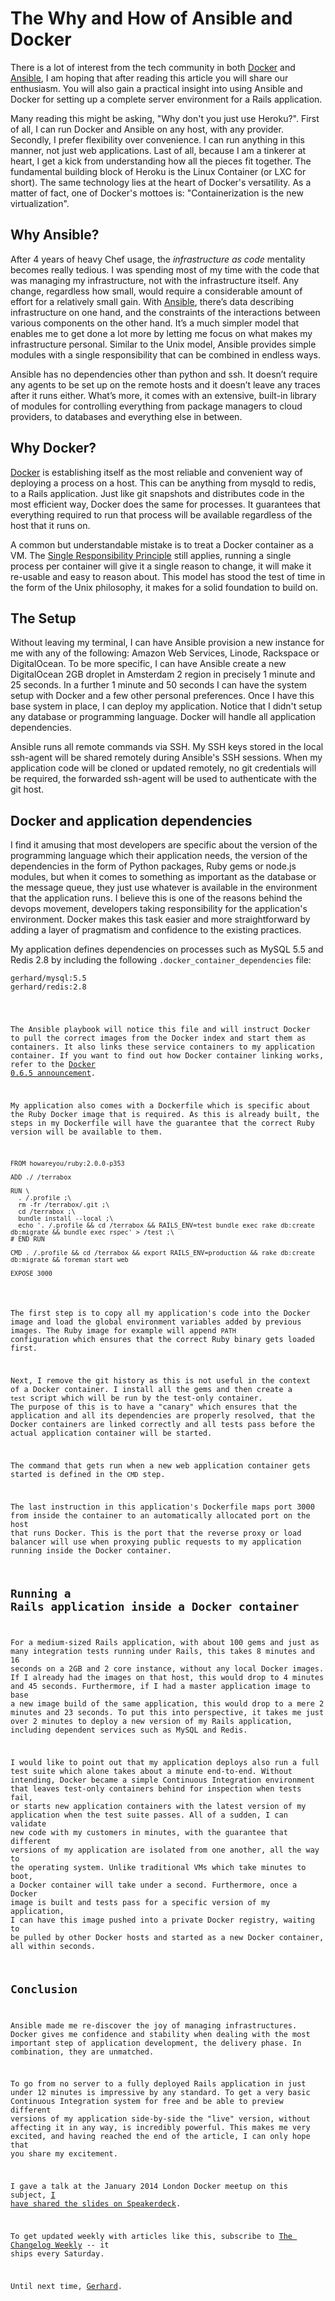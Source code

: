 # The Why and How of Ansible and Docker

There is a lot of interest from the tech community in both
[Docker](https://www.docker.io/) and
[Ansible](https://github.com/ansible/ansible), I am hoping that after
reading this article you will share our enthusiasm. You will also gain a
practical insight into using Ansible and Docker for setting up a
complete server environment for a Rails application.

Many reading this might be asking, "Why don't you just use Heroku?".
First of all, I can run Docker and Ansible on any host, with any
provider.  Secondly, I prefer flexibility over convenience. I can run
anything in this manner, not just web applications. Last of all, because
I am a tinkerer at heart, I get a kick from understanding how all the
pieces fit together. The fundamental building block of Heroku is the
Linux Container (or LXC for short). The same technology lies at the
heart of Docker's versatility. As a matter of fact, one of Docker's
mottoes is: "Containerization is the new virtualization".

## Why Ansible?

After 4 years of heavy Chef usage, the _infrastructure as code_
mentality becomes really tedious. I was spending most of my time with
the code that was managing my infrastructure, not with the
infrastructure itself. Any change, regardless how small, would require a
considerable amount of effort for a relatively small gain. With
[Ansible](http://ansible.com), there’s data describing infrastructure on
one hand, and the constraints of the interactions between various
components on the other hand. It’s a much simpler model that enables me
to get done a lot more by letting me focus on what makes my
infrastructure personal. Similar to the Unix model, Ansible provides
simple modules with a single responsibility that can be combined in
endless ways.

Ansible has no dependencies other than python and ssh. It doesn’t
require any agents to be set up on the remote hosts and it doesn’t leave
any traces after it runs either. What’s more, it comes with an
extensive, built-in library of modules for controlling everything from
package managers to cloud providers, to databases and everything else in
between.

## Why Docker?

[Docker](http://docker.io) is establishing itself as the most reliable
and convenient way of deploying a process on a host. This can be
anything from mysqld to redis, to a Rails application. Just like git
snapshots and distributes code in the most efficient way, Docker does
the same for processes. It guarantees that everything required to run
that process will be available regardless of the host that it runs on.

A common but understandable mistake is to treat a Docker container as a
VM. The [Single Responsibility
Principle](http://en.wikipedia.org/wiki/Single_responsibility_principle)
still applies, running a single process per container will give it a
single reason to change, it will make it re-usable and easy to reason
about. This model has stood the test of time in the form of the Unix
philosophy, it makes for a solid foundation to build on.

## The Setup

Without leaving my terminal, I can have Ansible provision a new instance
for me with any of the following: Amazon Web Services, Linode, Rackspace
or DigitalOcean. To be more specific, I can have Ansible create a new
DigitalOcean 2GB droplet in Amsterdam 2 region in precisely 1 minute and
25 seconds. In a further 1 minute and 50 seconds I can have the system
setup with Docker and a few other personal preferences. Once I have this
base system in place, I can deploy my application.  Notice that I didn't
setup any database or programming language. Docker will handle all
application dependencies.

Ansible runs all remote commands via SSH. My SSH keys stored in the
local ssh-agent will be shared remotely during Ansible's SSH sessions.
When my application code will be cloned or updated remotely, no git
credentials will be required, the forwarded ssh-agent will be used to
authenticate with the git host.

## Docker and application dependencies

I find it amusing that most developers are specific about the version of
the programming language which their application needs, the version of
the dependencies in the form of Python packages, Ruby gems or node.js
modules, but when it comes to something as important as the database or
the message queue, they just use whatever is available in the
environment that the application runs. I believe this is one of the
reasons behind the devops movement, developers taking responsibility for
the application's environment. Docker makes this task easier and more
straightforward by adding a layer of pragmatism and confidence to the
existing practices.

My application defines dependencies on processes such as MySQL 5.5 and
Redis 2.8 by including the following `.docker_container_dependencies`
file:

<pre><code class="no-highlight">gerhard/mysql:5.5
gerhard/redis:2.8
</pre>

The Ansible playbook will notice this file and will instruct Docker to
pull the correct images from the Docker index and start them as
containers. It also links these service containers to my application
container. If you want to find out how Docker container linking works,
refer to the [Docker 0.6.5
announcement](http://blog.docker.io/2013/10/docker-0-6-5-links-container-naming-advanced-port-redirects-host-integration/).

My application also comes with a Dockerfile which is specific about the
Ruby Docker image that is required. As this is already built, the steps
in my Dockerfile will have the guarantee that the correct Ruby version
will be available to them.

<pre><code class="no-highlight">FROM howareyou/ruby:2.0.0-p353

ADD ./ /terrabox

RUN \
  . /.profile ;\
  rm -fr /terrabox/.git ;\
  cd /terrabox ;\
  bundle install --local ;\
  echo '. /.profile && cd /terrabox && RAILS_ENV=test bundle exec rake db:create db:migrate && bundle exec rspec' > /test ;\
# END RUN

CMD . /.profile && cd /terrabox && export RAILS_ENV=production && rake db:create db:migrate && foreman start web

EXPOSE 3000</code></pre>

The first step is to copy all my application's code into the Docker
image and load the global environment variables added by previous
images. The Ruby image for example will append `PATH` configuration
which ensures that the correct Ruby binary gets loaded first.

Next, I remove the git history as this is not useful in the context of a
Docker container. I install all the gems and then create a `test` script
which will be run by the test-only container. The purpose of this is to
have a "canary" which ensures that the application and all its
dependencies are properly resolved, that the Docker containers are
linked correctly and all tests pass before the actual application
container will be started.

The command that gets run when a new web application container gets
started is defined in the `CMD` step.

The last instruction in this application's Dockerfile maps port 3000
from inside the container to an automatically allocated port on the host
that runs Docker. This is the port that the reverse proxy or load
balancer will use when proxying public requests to my application
running inside the Docker container.

## Running a Rails application inside a Docker container

For a medium-sized Rails application, with about 100 gems and just as
many integration tests running under Rails, this takes 8 minutes and 16
seconds on a 2GB and 2 core instance, without any local Docker images.
If I already had the images on that host, this would drop to 4 minutes
and 45 seconds. Furthermore, if I had a master application image to base
a new image build of the same application, this would drop to a mere 2
minutes and 23 seconds. To put this into perspective, it takes me just
over 2 minutes to deploy a new version of my Rails application,
including dependent services such as MySQL and Redis.

I would like to point out that my application deploys also run a full
test suite which alone takes about a minute end-to-end. Without
intending, Docker became a simple Continuous Integration environment
that leaves test-only containers behind for inspection when tests fail,
or starts new application containers with the latest version of my
application when the test suite passes. All of a sudden, I can validate
new code with my customers in minutes, with the guarantee that different
versions of my application are isolated from one another, all the way to
the operating system. Unlike traditional VMs which take minutes to boot,
a Docker container will take under a second. Furthermore, once a Docker
image is built and tests pass for a specific version of my application,
I can have this image pushed into a private Docker registry, waiting to
be pulled by other Docker hosts and started as a new Docker container,
all within seconds.

## Conclusion

Ansible made me re-discover the joy of managing infrastructures. Docker
gives me confidence and stability when dealing with the most important
step of application development, the delivery phase. In combination, they
are unmatched.

To go from no server to a fully deployed Rails application in just under
12 minutes is impressive by any standard. To get a very basic Continuous
Integration system for free and be able to preview different versions of
my application side-by-side the "live" version, without affecting it in
any way, is incredibly powerful. This makes me very excited, and having
reached the end of the article, I can only hope that you share my
excitement.

I gave a talk at the January 2014 London Docker meetup on this subject,
[I have shared the slides on
Speakerdeck](https://speakerdeck.com/gerhardlazu/ansible-and-docker-the-path-to-continuous-delivery-part-1).

To get updated weekly with articles like this,
subscribe to [The Changelog Weekly](http://thechangelog.com/weekly/) -- it ships every Saturday.

Until next time, [Gerhard](https://twitter.com/gerhardlazu).
